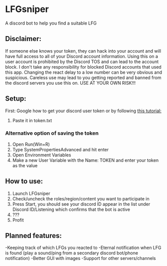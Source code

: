 # LFGsniper
A discord bot to help you find a suitable LFG

## Disclaimer:

If someone else knows your token, they can hack into your account and will have full access to all of your Discord account information.
Using this on a user account is prohibited by the Discord TOS and can lead to the account block.
I don't take any responsibility for blocked Discord accounts that used this app.
Changing the react delay to a low number can be very obvious and suspicious.
Careless use may lead to you getting reported and banned from the discord servers you use this on.
USE AT YOUR OWN RISK!!!


## Setup:
First:
Google how to get your discord user token or by following [this tutorial:](https://gist.github.com/MarvNC/e601f3603df22f36ebd3102c501116c6)
1. Paste it in token.txt

### Alternative option of saving the token
1. Open Run(Win+R)
2. Type SystemPropertiesAdvanced and hit enter
3. Open Environment Variables
4. Make a new User Variable with the Name: TOKEN and enter your token as the value


## How to use:
1. Launch LFGsniper
2. Check/uncheck the roles/region/content you want to participate in
3. Press Start, you should see your discord ID appear in the list under Discord ID/Listening which confirms that the bot is active
4. ???
5. Profit


## Planned features:
-Keeping track of which LFGs you reacted to
-Eternal notification when LFG is found (play a sound/ping from a secondary discord bot/phone notification)
-Better GUI with images
-Support for other servers/channels
